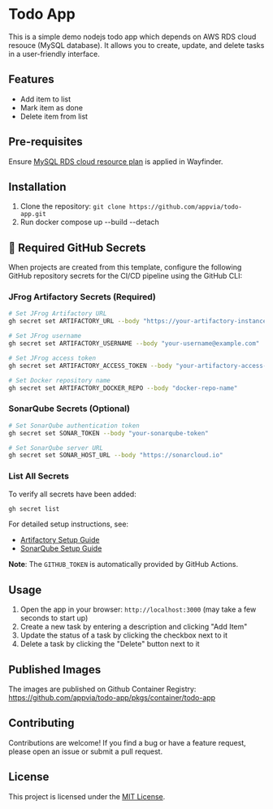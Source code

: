 # Todo App

This is a simple demo nodejs todo app which depends on AWS RDS cloud resouce (MySQL database). It allows you to create, update, and delete tasks in a user-friendly interface.

## Features

- Add item to list
- Mark item as done
- Delete item from list

## Pre-requisites

Ensure [MySQL RDS cloud resource plan](./mysql-rds-cloud-resource-plan.yaml) is applied in Wayfinder.

## Installation

1. Clone the repository: `git clone https://github.com/appvia/todo-app.git`
2. Run docker compose up --build --detach

## 🔧 Required GitHub Secrets

When projects are created from this template, configure the following GitHub repository secrets for the CI/CD pipeline using the GitHub CLI:

### JFrog Artifactory Secrets (Required)

```bash
# Set JFrog Artifactory URL
gh secret set ARTIFACTORY_URL --body "https://your-artifactory-instance.jfrog.io"

# Set JFrog username
gh secret set ARTIFACTORY_USERNAME --body "your-username@example.com"

# Set JFrog access token
gh secret set ARTIFACTORY_ACCESS_TOKEN --body "your-artifactory-access-token"

# Set Docker repository name
gh secret set ARTIFACTORY_DOCKER_REPO --body "docker-repo-name"
```

### SonarQube Secrets (Optional)

```bash
# Set SonarQube authentication token
gh secret set SONAR_TOKEN --body "your-sonarqube-token"

# Set SonarQube server URL
gh secret set SONAR_HOST_URL --body "https://sonarcloud.io"
```

### List All Secrets

To verify all secrets have been added:

```bash
gh secret list
```

For detailed setup instructions, see:
- [Artifactory Setup Guide](docs/artifactory-setup.md)
- [SonarQube Setup Guide](docs/sonarqube-setup.md)

**Note**: The `GITHUB_TOKEN` is automatically provided by GitHub Actions.

## Usage

1. Open the app in your browser: `http://localhost:3000` (may take a few seconds to start up)
2. Create a new task by entering a description and clicking "Add Item"
3. Update the status of a task by clicking the checkbox next to it
4. Delete a task by clicking the "Delete" button next to it


## Published Images

The images are published on Github Container Registry: https://github.com/appvia/todo-app/pkgs/container/todo-app

## Contributing

Contributions are welcome! If you find a bug or have a feature request, please open an issue or submit a pull request.

## License

This project is licensed under the [MIT License](LICENSE).
